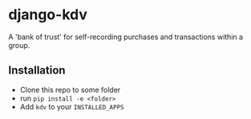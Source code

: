 # django-kdv

A 'bank of trust' for self-recording purchases and transactions within a group.

## Installation

* Clone this repo to some folder
* run `pip install -e <folder>`
* Add `kdv` to your `INSTALLED_APPS`
